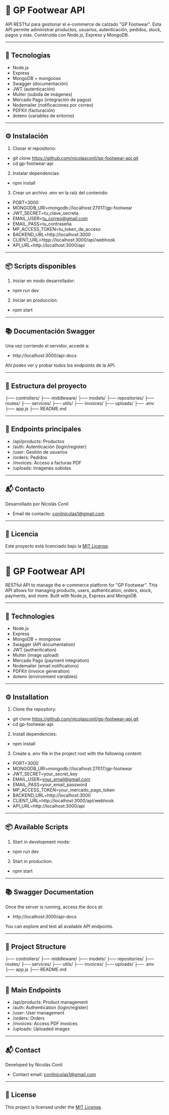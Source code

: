 # 🥾 GP Footwear API

API RESTful para gestionar el e-commerce de calzado "GP Footwear". Esta API permite administrar productos, usuarios, autenticación, pedidos, stock, pagos y más. Construida con Node.js, Express y MongoDB.

-----------------------------------------------------------------------------------------------------------------------------------------------------------------------------

## 🚀 Tecnologías

- Node.js
- Express
- MongoDB + mongoose
- Swagger (documentación)
- JWT (autenticación)
- Multer (subida de imágenes)
- Mercado Pago (integración de pagos)
- Nodemailer (notificaciones por correo)
- PDFKit (facturación)
- dotenv (variables de entorno)

-----------------------------------------------------------------------------------------------------------------------------------------------------------------------------

## ⚙️ Instalación

1. Clonar el repositorio:

- git clone https://github.com/nicolasconil/gp-footwear-api.git
- cd gp-footwear-api

2. Instalar dependencias: 

- npm install

3. Crear un archivo .env en la raíz del contenido:

- PORT=3000
- MONGODB_URI=mongodb://localhost:27017/gp-footwear
- JWT_SECRET=tu_clave_secreta
- EMAIL_USER=tu_correo@gmail.com
- EMAIL_PASS=tu_contraseña
- MP_ACCESS_TOKEN=tu_token_de_acceso
- BACKEND_URL=http://localhost:3000
- CLIENT_URL=htpp://localhost:3000/api/webhook
- API_URL=http://localhost:3000/api

-----------------------------------------------------------------------------------------------------------------------------------------------------------------------------

## 📦 Scripts disponibles

1. Iniciar en modo desarrollador:

- npm run dev

2. Iniciar en producción:

- npm start

-----------------------------------------------------------------------------------------------------------------------------------------------------------------------------

## 📚 Documentación Swagger

Una vez corriendo el servidor, accedé a:

- http://localhost:3000/api-docs

Ahí podes ver y probar todos los endpoints de la API.

-----------------------------------------------------------------------------------------------------------------------------------------------------------------------------

## 📁 Estructura del proyecto

├── controllers/
├── middleware/
├── models/
├── repositories/
├── routes/
├── services/
├── utils/
├── invoices/
├── uploads/
├── .env
├── app.js
├── README.md

-----------------------------------------------------------------------------------------------------------------------------------------------------------------------------

## 🧪 Endpoints principales

- /api/products: Productos
- /auth: Autenticación (login/register)
- /user: Gestión de usuarios
- /orders: Pedidos
- /invoices: Acceso a facturas PDF
- /uploads: Imágenes subidas

-----------------------------------------------------------------------------------------------------------------------------------------------------------------------------

## 📬 Contacto

Desarrollado por Nicolás Conil

- Email de contacto: conilnicolas1@gmail.com

-----------------------------------------------------------------------------------------------------------------------------------------------------------------------------

## 📄 Licencia

Este proyecto está licenciado bajo la [MIT License](LICENSE).

-----------------------------------------------------------------------------------------------------------------------------------------------------------------------------
# 🥾 GP Footwear API

RESTful API to manage the e-commerce platform for "GP Footwear". This API allows for managing products, users, authentication, orders, stock, payments, and more. Built with Node.js, Express and MongoDB.

-----------------------------------------------------------------------------------------------------------------------------------------------------------------------------

## 🚀 Technologies

- Node.js
- Express
- MongoDB + mongoose
- Swagger (API documentation)
- JWT (authentication)
- Multer (image upload)
- Mercado Pago (payment integration)
- Nodemailer (email notifications)
- PDFKit (invoice generation)
- dotenv (environment variables)

-----------------------------------------------------------------------------------------------------------------------------------------------------------------------------

## ⚙️ Installation

1. Clone the repository:

- git clone https://github.com/nicolasconil/gp-footwear-api.git
- cd gp-footwear-api

2. Install dependencies:

- npm install

3. Create a .env file in the project root with the following content:

- PORT=3000
- MONGODB_URI=mongodb://localhost:27017/gp-footwear
- JWT_SECRET=your_secret_key
- EMAIL_USER=your_email@gmail.com
- EMAIL_PASS=your_email_password
- MP_ACCESS_TOKEN=your_mercado_pago_token
- BACKEND_URL=http://localhost:3000
- CLIENT_URL=http://localhost:3000/api/webhook
- API_URL=http://localhost:3000/api

-----------------------------------------------------------------------------------------------------------------------------------------------------------------------------

## 📦 Available Scripts

1. Start in development mode:

- npm run dev

2. Start in production:

- npm start

-----------------------------------------------------------------------------------------------------------------------------------------------------------------------------

## 📚 Swagger Documentation

Once the server is running, access the docs at: 

- http://localhost:3000/api-docs

You can explore and test all available API endpoints.

-----------------------------------------------------------------------------------------------------------------------------------------------------------------------------

## 📁 Project Structure

├── controllers/
├── middleware/
├── models/
├── repositories/
├── routes/
├── services/
├── utils/
├── invoices/
├── uploads/
├── .env
├── app.js
├── README.md

-----------------------------------------------------------------------------------------------------------------------------------------------------------------------------

## 🧪 Main Endpoints

- /api/products: Product management 
- /auth: Authentication (login/register)
- /user: User management
- /orders: Orders
- /invoices: Access PDF invoices
- /uploads: Uploaded images

-----------------------------------------------------------------------------------------------------------------------------------------------------------------------------

## 📬 Contact

Developed by Nicolás Conil

- Contact email: conilnicolas1@gmail.com

-----------------------------------------------------------------------------------------------------------------------------------------------------------------------------

## 📄 License

This project is licensed under the [MIT License](LICENSE).